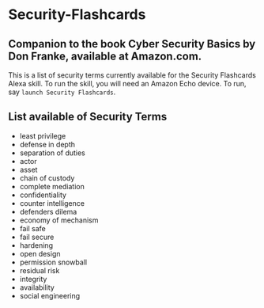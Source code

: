 # Security-Flashcards
## Companion to the book Cyber Security Basics by Don Franke, available at Amazon.com.
This is a list of security terms currently available for the Security Flashcards Alexa skill.
To run the skill, you will need an Amazon Echo device.
To run, say `launch Security Flashcards`.
## List available of Security Terms 
* least privilege
* defense in depth
* separation of duties
* actor
* asset
* chain of custody
* complete mediation
* confidentiality
* counter intelligence
* defenders dilema
* economy of mechanism
* fail safe
* fail secure
* hardening
* open design
* permission snowball
* residual risk
* integrity
* availability
* social engineering